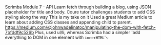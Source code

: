Scrimba Module 7 - API
Learn fetch through building a blog, using JSON placeholder for title and body.
Coure tutor challenges students to add CSS styling along the way
This is my take on it
Used a great Medium article to learn about adding CSS classes and appending child to parent.
https://medium.com/@johnwadelinatoc/manipulating-the-dom-with-fetch-7bfddf9c526b
Plus, used ul/li, whereas Scrimba had a simpler 'add everything to DOM in one element with `innerHTML`'~